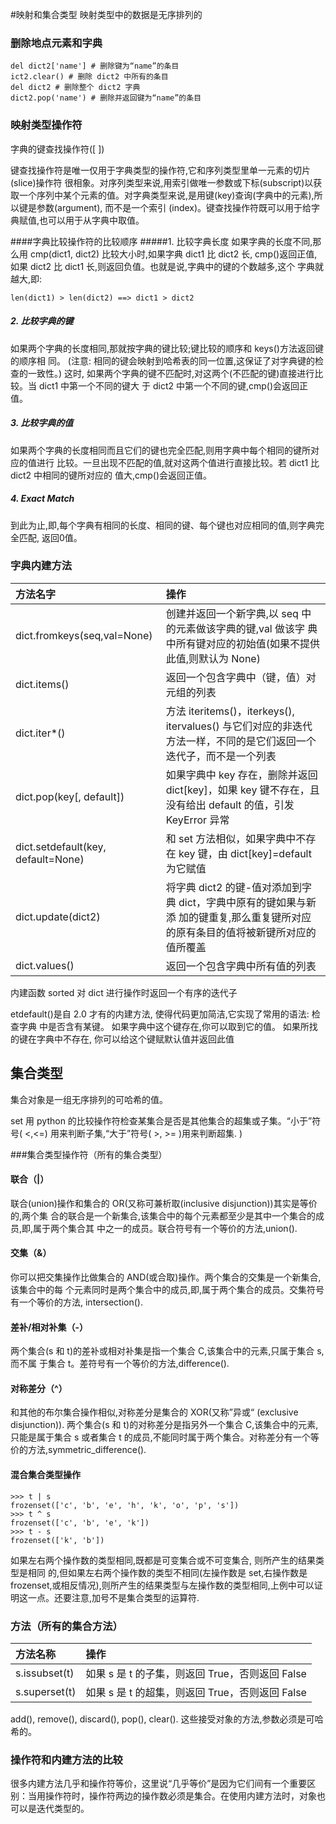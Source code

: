 #映射和集合类型
映射类型中的数据是无序排列的

### 删除地点元素和字典

    del dict2['name'] # 删除键为“name”的条目 
    ict2.clear() # 删除 dict2 中所有的条目
    del dict2 # 删除整个 dict2 字典
    dict2.pop('name') # 删除并返回键为“name”的条目

### 映射类型操作符
字典的键查找操作符([  ])

键查找操作符是唯一仅用于字典类型的操作符,它和序列类型里单一元素的切片(slice)操作符 很相象。对序列类型来说,用索引做唯一参数或下标(subscript)以获取一个序列中某个元素的值。对字典类型来说,是用键(key)查询(字典中的元素),所以键是参数(argument), 而不是一个索引 (index)。键查找操作符既可以用于给字典赋值,也可以用于从字典中取值。


####字典比较操作符的比较顺序
#####1. 比较字典长度
如果字典的长度不同,那么用 cmp(dict1, dict2) 比较大小时,如果字典 dict1 比 dict2 长, cmp()返回正值,如果 dict2 比 dict1 长,则返回负值。也就是说,字典中的键的个数越多,这个 字典就越大,即:

    len(dict1) > len(dict2) ==> dict1 > dict2

##### 2. 比较字典的键
如果两个字典的长度相同,那就按字典的键比较;键比较的顺序和 keys()方法返回键的顺序相
同。 (注意: 相同的键会映射到哈希表的同一位置,这保证了对字典键的检查的一致性。) 这时, 如果两个字典的键不匹配时,对这两个(不匹配的键)直接进行比较。当 dict1 中第一个不同的键大 于 dict2 中第一个不同的键,cmp()会返回正值。

##### 3. 比较字典的值
如果两个字典的长度相同而且它们的键也完全匹配,则用字典中每个相同的键所对应的值进行 比较。一旦出现不匹配的值,就对这两个值进行直接比较。若 dict1 比 dict2 中相同的键所对应的 值大,cmp()会返回正值。

##### 4. Exact Match
到此为止,即,每个字典有相同的长度、相同的键、每个键也对应相同的值,则字典完全匹配, 返回0值。

### 字典内建方法

|方法名字|操作
|:--|:--
|dict.fromkeys(seq,val=None)| 创建并返回一个新字典,以 seq 中的元素做该字典的键,val 做该字 典中所有键对应的初始值(如果不提供此值,则默认为 None)
|dict.items()|返回一个包含字典中（键，值）对元组的列表
|dict.iter\*()|方法 iteritems()，iterkeys(), itervalues() 与它们对应的非迭代方法一样，不同的是它们返回一个迭代子，而不是一个列表
|dict.pop(key[, default])| 如果字典中 key 存在，删除并返回 dict[key]，如果 key 键不存在，且没有给出 default 的值，引发 KeyError 异常
|dict.setdefault(key, default=None)|和 set 方法相似，如果字典中不存在 key 键，由 dict[key]=default 为它赋值
|dict.update(dict2)|将字典 dict2 的键-值对添加到字典 dict，字典中原有的键如果与新添 加的键重复,那么重复键所对应的原有条目的值将被新键所对应的值所覆盖
|dict.values()|返回一个包含字典中所有值的列表

内建函数 sorted 对 dict 进行操作时返回一个有序的迭代子

etdefault()是自 2.0 才有的内建方法, 使得代码更加简洁,它实现了常用的语法: 检查字典 中是否含有某键。 如果字典中这个键存在,你可以取到它的值。 如果所找的键在字典中不存在, 你可以给这个键赋默认值并返回此值


## 集合类型
集合对象是一组无序排列的可哈希的值。

set 用 python 的比较操作符检查某集合是否是其他集合的超集或子集。“小于”符号( \<,\<=) 用来判断子集,“大于”符号( \>, \>=  )用来判断超集. )

###集合类型操作符（所有的集合类型）
#### 联合（|）
联合(union)操作和集合的 OR(又称可兼析取(inclusive disjunction))其实是等价的,两个集 合的联合是一个新集合,该集合中的每个元素都至少是其中一个集合的成员,即,属于两个集合其 中之一的成员。联合符号有一个等价的方法,union().

#### 交集（&）
你可以把交集操作比做集合的 AND(或合取)操作。两个集合的交集是一个新集合,该集合中的每 个元素同时是两个集合中的成员,即,属于两个集合的成员。交集符号有一个等价的方法, intersection().

#### 差补/相对补集（-）
两个集合(s 和 t)的差补或相对补集是指一个集合 C,该集合中的元素,只属于集合 s,而不属 于集合 t。差符号有一个等价的方法,difference().

#### 对称差分（^）
和其他的布尔集合操作相似,对称差分是集合的 XOR(又称”异或“ (exclusive disjunction)). 两个集合(s 和 t)的对称差分是指另外一个集合 C,该集合中的元素,只能是属于集合 s 或者集合 t 的成员,不能同时属于两个集合。对称差分有一个等价的方法,symmetric_difference().

#### 混合集合类型操作

    >>> t | s
    frozenset(['c', 'b', 'e', 'h', 'k', 'o', 'p', 's'])
    >>> t ^ s
    frozenset(['c', 'b', 'e', 'k'])
    >>> t - s
    frozenset(['k', 'b'])


如果左右两个操作数的类型相同,既都是可变集合或不可变集合, 则所产生的结果类型是相同 的,但如果左右两个操作数的类型不相同(左操作数是 set,右操作数是 frozenset,或相反情况),则所产生的结果类型与左操作数的类型相同,上例中可以证明这一点。还要注意,加号不是集合类型的运算符.

### 方法（所有的集合方法）

|方法名称|操作
|:--|:--
|s.issubset(t)|如果 s 是 t 的子集，则返回 True，否则返回 False
|s.superset(t)|如果 s 是 t 的超集，则返回 True，否则返回 False

add(), remove(), discard(), pop(), clear(). 这些接受对象的方法,参数必须是可哈希的。

### 操作符和内建方法的比较
很多内建方法几乎和操作符等价，这里说“几乎等价”是因为它们间有一个重要区别：当用操作符时，操作符两边的操作数必须是集合。在使用内建方法时，对象也可以是迭代类型的。


